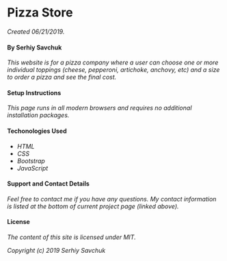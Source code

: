 # Pizza Store
_Created 06/21/2019._

#### By Serhiy Savchuk
_This website is for a pizza company where a user can choose one or more individual toppings (cheese, pepperoni, artichoke, anchovy, etc) and a size to order a pizza and see the final cost._

#### Setup Instructions
_This page runs in all modern browsers and requires no additional installation packages._

#### Techonologies Used
* _HTML_
* _CSS_
* _Bootstrap_
* _JavaScript_

#### Support and Contact Details
_Feel free to contact me if you have any questions. My contact information is listed at the bottom of current project page (linked above)._
#### License
_The content of this site is licensed under MIT._

_Copyright (c) 2019 Serhiy Savchuk_
